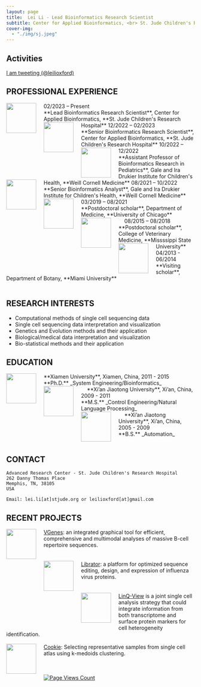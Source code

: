 ```yaml
---
layout: page
title:  Lei Li - Lead Bioinformatics Research Scientist
subtitle: Center for Applied Bioinformatics, <br> St. Jude Children's Research Hospital
cover-img:
  - "./img/sj.jpeg"
---
```


<style type="text/css">
.intro-header .page-heading h1 {
  margin-top: 0;
  font-size: 3.125rem;
}
</style>

## Activities

<p>
 <a class="twitter-timeline"
 href="https://twitter.com/leilioxford"
 data-widget-id="340639437736255489"
 data-chrome="nofooter noborders transparent" data-tweet-limit="3">I am tweeting (@leilioxford)</a>
 <script>
						!function(d, s, id) {
							var js, fjs = d.getElementsByTagName(s)[0], p = /^http:/
									.test(d.location) ? 'http' : 'https';
							if (!d.getElementById(id)) {
								js = d.createElement(s);
								js.id = id;
								js.src = p
										+ "://platform.twitter.com/widgets.js";
								fjs.parentNode.insertBefore(js, fjs);
							}
						}(document, "script", "twitter-wjs");
 </script>
</p>

## PROFESSIONAL EXPERIENCE
<img src="../../img/StJude.jpeg" align="left" height="80px" width="80px" style="margin-right: 20px;"> 
02/2023 – Present 		<br>
**Lead Bioinformatics Research Scientist**, Center for Applied Bioinformatics, **St. Jude Children's Research Hospital**

<img src="../../img/StJude.jpeg" align="left" height="80px" width="80px" style="margin-right: 20px;"> 
12/2022 – 02/2023 		<br>
**Senior Bioinformatics Research Scientist**, Center for Applied Bioinformatics, **St. Jude Children's Research Hospital**

<img src="../../img/cornell.png" align="left" height="80px" width="80px" style="margin-right: 20px;"> 
10/2022 – 12/2022 		<br>
**Assistant Professor of Bioinformatics Research in Pediatrics**, Gale and Ira Drukier Institute for Children's Health, **Weill Cornell Medicine**

<img src="../../img/cornell.png" align="left" height="80px" width="80px" style="margin-right: 20px;"> 
08/2021 – 10/2022 		<br>
**Senior Bioinformatics Analyst**, Gale and Ira Drukier Institute for Children's Health, **Weill Cornell Medicine**

<img src="../../img/uchicago.png" align="left" height="80px" width="80px" style="margin-right: 20px;"> 
03/2019 – 08/2021 	<br>
**Postdoctoral scholar**, Department of Medicine, **University of Chicago**	<br>&nbsp; &nbsp; 

<img src="../../img/msu.png" align="left" height="80px" width="80px" style="margin-right: 20px;"> 
08/2015 – 08/2018 	<br>
**Postdoctoral scholar**, College of Veterinary Medicine, **Missssippi State University**

<img src="../../img/miami.png" align="left" height="80px" width="80px" style="margin-right: 20px;"> 
04/2013 - 06/2014 	<br>
**Visiting scholar**, Department of Botany, **Miami University**	<br>&nbsp; &nbsp; 

## RESEARCH INTERESTS
- Computational methods of single cell sequencing data 
- Single cell sequencing data interpretation and visualization
- Genetics and Evolution methods and their application
- Biological/medical data interpretation and visualization
- Bio-statistical methods and their application


## EDUCATION

<img src="../../img/xmu.png" align="left" height="80px" width="80px" style="margin-right: 20px;"> 
**Xiamen University**, Xiamen, China, 2011 - 2015 <br>
**Ph.D.** 
_System Engineering/Bioinformatics_	<br>&nbsp; &nbsp; 

<img src="../../img/xjtu.png" align="left" height="80px" width="80px" style="margin-right: 20px;"> 
**Xi’an Jiaotong University**, Xi’an, China, 2009 - 2011 <br>
**M.S.** 
_Control Engineering/Natural Language Processing_	<br>&nbsp; &nbsp; 

<img src="../../img/xjtu.png" align="left" height="80px" width="80px" style="margin-right: 20px;"> 
**Xi’an Jiaotong University**, Xi’an, China, 2005 - 2009 <br>
**B.S.** 
_Automation_	<br> &nbsp; &nbsp; 

## CONTACT

```
Advanced Research Center - St. Jude Children's Research Hospital
262 Danny Thomas Place
Memphis, TN, 38105
USA

Email: lei.li[at]stjude.org or leilioxford[at]gmail.com
```

## RECENT PROJECTS

<img src="../../img/vgenes.png" align="left" height="80px" width="80px" style="margin-right: 20px; margin-bottom: 20px;">  [VGenes](https://wilsonimmunologylab.github.io/VGenes/): an integrated graphical tool for efficient, comprehensive and multimodal analyses of massive B-cell repertoire sequences.<br> &nbsp; &nbsp; <br> &nbsp; &nbsp; <br> 
<img src="../../img/librator.png" align="left" height="80px" width="80px" style="margin-right: 20px; margin-bottom: 20px;">  [Librator](https://wilsonimmunologylab.github.io/Librator/): a platform for optimized sequence editing, design, and expression of influenza virus proteins.<br> &nbsp; &nbsp; <br> &nbsp; &nbsp; <br> 
<img src="../../img/linklogo.png" align="left" height="80px" width="80px" style="margin-right: 20px; margin-bottom: 20px;">  [LinQ-View](https://wilsonimmunologylab.github.io/LinQView/) is a joint single cell analysis strategy that could integrate information from both transcriptome and surface protein markers for cell heterogeneity identification. <br> &nbsp; &nbsp;  <br> 
<img src="../../img/workflow.png" align="left" height="80px" width="80px" style="margin-right: 20px; margin-bottom: 20px;">  [Cookie](https://wilsonimmunologylab.github.io/Cookie/): Selecting representative samples from single cell atlas using k-medoids clustering.<br> &nbsp; &nbsp; <br> &nbsp; &nbsp; <br> 

[![Page Views Count](https://badges.toozhao.com/badges/01FCTPWJHBAA7H2Y0Z2MQ8B7PJ/green.svg)](https://badges.toozhao.com/stats/01FCTPWJHBAA7H2Y0Z2MQ8B7PJ "Get your own page views count badge on badges.toozhao.com")
